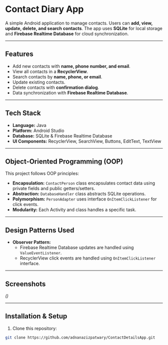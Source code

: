 # Contact Diary App

A simple Android application to manage contacts. Users can **add, view, update, delete, and search contacts**. The app uses **SQLite** for local storage and **Firebase Realtime Database** for cloud synchronization.

---

## Features

- Add new contacts with **name, phone number, and email**.
- View all contacts in a **RecyclerView**.
- Search contacts by **name, phone, or email**.
- Update existing contacts.
- Delete contacts with **confirmation dialog**.
- Data synchronization with **Firebase Realtime Database**.

---

## Tech Stack

- **Language:** Java  
- **Platform:** Android Studio  
- **Database:** SQLite & Firebase Realtime Database  
- **UI Components:** RecyclerView, SearchView, Buttons, EditText, TextView

---

## Object-Oriented Programming (OOP)

This project follows OOP principles:

- **Encapsulation:** `ContactPerson` class encapsulates contact data using private fields and public getters/setters.
- **Abstraction:** `DatabaseHandler` class abstracts SQLite operations.
- **Polymorphism:** `PersonAdapter` uses interface `OnItemClickListener` for click events.
- **Modularity:** Each Activity and class handles a specific task.

---

## Design Patterns Used

- **Observer Pattern:**  
  - Firebase Realtime Database updates are handled using `ValueEventListener`.
  - RecyclerView click events are handled using `OnItemClickListener` interface.

---

## Screenshots

*()*

---

## Installation & Setup

1. Clone this repository:

```bash
git clone https://github.com/adnanazizpatwary/ContactDetailsApp.git
